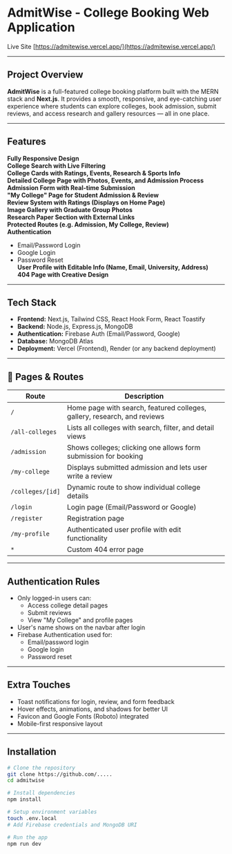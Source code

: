 # AdmitWise - College Booking Web Application

Live Site [https://admitewise.vercel.app/](https://admitewise.vercel.app/)

---

## Project Overview

**AdmitWise** is a full-featured college booking platform built with the MERN stack and **Next.js**. It provides a smooth, responsive, and eye-catching user experience where students can explore colleges, book admission, submit reviews, and access research and gallery resources — all in one place.

---

## Features

**Fully Responsive Design**  
 **College Search with Live Filtering**  
 **College Cards with Ratings, Events, Research & Sports Info**  
 **Detailed College Page with Photos, Events, and Admission Process**  
 **Admission Form with Real-time Submission**  
 **"My College" Page for Student Admission & Review**  
 **Review System with Ratings (Displays on Home Page)**  
 **Image Gallery with Graduate Group Photos**  
 **Research Paper Section with External Links**  
 **Protected Routes (e.g. Admission, My College, Review)**  
 **Authentication**

- Email/Password Login
- Google Login
- Password Reset  
  **User Profile with Editable Info (Name, Email, University, Address)**  
  **404 Page with Creative Design**

---

## Tech Stack

- **Frontend:** Next.js, Tailwind CSS, React Hook Form, React Toastify
- **Backend:** Node.js, Express.js, MongoDB
- **Authentication:** Firebase Auth (Email/Password, Google)
- **Database:** MongoDB Atlas
- **Deployment:** Vercel (Frontend), Render (or any backend deployment)

---

## 📁 Pages & Routes

| Route            | Description                                                              |
| ---------------- | ------------------------------------------------------------------------ |
| `/`              | Home page with search, featured colleges, gallery, research, and reviews |
| `/all-colleges`  | Lists all colleges with search, filter, and detail views                 |
| `/admission`     | Shows colleges; clicking one allows form submission for booking          |
| `/my-college`    | Displays submitted admission and lets user write a review                |
| `/colleges/[id]` | Dynamic route to show individual college details                         |
| `/login`         | Login page (Email/Password or Google)                                    |
| `/register`      | Registration page                                                        |
| `/my-profile`    | Authenticated user profile with edit functionality                       |
| `*`              | Custom 404 error page                                                    |

---

## Authentication Rules

- Only logged-in users can:
  - Access college detail pages
  - Submit reviews
  - View "My College" and profile pages
- User's name shows on the navbar after login
- Firebase Authentication used for:
  - Email/password login
  - Google login
  - Password reset

---

## Extra Touches

- Toast notifications for login, review, and form feedback
- Hover effects, animations, and shadows for better UI
- Favicon and Google Fonts (Roboto) integrated
- Mobile-first responsive layout

---

## Installation

```bash
# Clone the repository
git clone https://github.com/.....
cd admitwise

# Install dependencies
npm install

# Setup environment variables
touch .env.local
# Add Firebase credentials and MongoDB URI

# Run the app
npm run dev
```
